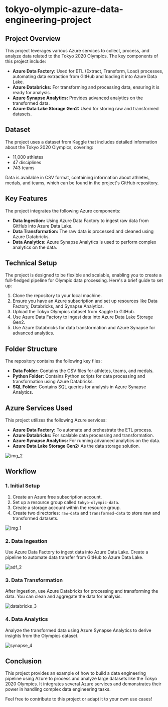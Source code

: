 # tokyo-olympic-azure-data-engineering-project



## Project Overview
<p>This project leverages various Azure services to collect, process, and analyze data related to the Tokyo 2020 Olympics. The key components of this project include:</p>
<ul>
  <li><strong>Azure Data Factory:</strong> Used for ETL (Extract, Transform, Load) processes, automating data extraction from GitHub and loading it into Azure Data Lake.</li>
  <li><strong>Azure Databricks:</strong> For transforming and processing data, ensuring it is ready for analysis.</li>
  <li><strong>Azure Synapse Analytics:</strong> Provides advanced analytics on the transformed data.</li>
  <li><strong>Azure Data Lake Storage Gen2:</strong> Used for storing raw and transformed datasets.</li>
</ul>

## Dataset
<p>The project uses a dataset from Kaggle that includes detailed information about the Tokyo 2020 Olympics, covering:</p>
<ul>
  <li>11,000 athletes</li>
  <li>47 disciplines</li>
  <li>743 teams</li>
</ul>
<p>Data is available in CSV format, containing information about athletes, medals, and teams, which can be found in the project's GitHub repository.</p>

## Key Features
<p>The project integrates the following Azure components:</p>
<ul>
  <li><strong>Data Ingestion:</strong> Using Azure Data Factory to ingest raw data from GitHub into Azure Data Lake.</li>
  <li><strong>Data Transformation:</strong> The raw data is processed and cleaned using Azure Databricks.</li>
  <li><strong>Data Analytics:</strong> Azure Synapse Analytics is used to perform complex analytics on the data.</li>
</ul>

## Technical Setup
<p>The project is designed to be flexible and scalable, enabling you to create a full-fledged pipeline for Olympic data processing. Here's a brief guide to set up:</p>

<ol>
  <li>Clone the repository to your local machine.</li>
  <li>Ensure you have an Azure subscription and set up resources like Data Factory, Databricks, and Synapse Analytics.</li>
  <li>Upload the Tokyo Olympics dataset from Kaggle to GitHub.</li>
  <li>Use Azure Data Factory to ingest data into Azure Data Lake Storage Gen2.</li>
  <li>Use Azure Databricks for data transformation and Azure Synapse for advanced analytics.</li>
</ol>

## Folder Structure
<p>The repository contains the following key files:</p>
<ul>
  <li><strong>Data Folder:</strong> Contains the CSV files for athletes, teams, and medals.</li>
  <li><strong>Python Folder:</strong> Contains Python scripts for data processing and transformation using Azure Databricks.</li>
  <li><strong>SQL Folder:</strong> Contains SQL queries for analysis in Azure Synapse Analytics.</li>
</ul>

## Azure Services Used
<p>This project utilizes the following Azure services:</p>
<ul>
  <li><strong>Azure Data Factory:</strong> To automate and orchestrate the ETL process.</li>
  <li><strong>Azure Databricks:</strong> For scalable data processing and transformation.</li>
  <li><strong>Azure Synapse Analytics:</strong> For running advanced analytics on the data.</li>
  <li><strong>Azure Data Lake Storage Gen2:</strong> As the data storage solution.</li>
</ul>

![img_2](https://github.com/user-attachments/assets/2d6304cb-a787-4058-8a64-6a611304aa53)


## Workflow

### 1. Initial Setup
<ol>
  <li>Create an Azure free subscription account.</li>
  <li>Set up a resource group called <code>tokyo-olympic-data</code>.</li>
  <li>Create a storage account within the resource group.</li>
  <li>Create two directories: <code>raw-data</code> and <code>transformed-data</code> to store raw and transformed datasets.</li>
</ol>

![img_1](https://github.com/user-attachments/assets/bd1c3df7-c31f-457e-a123-006c87dd0283)



### 2. Data Ingestion
<p>Use Azure Data Factory to ingest data into Azure Data Lake. Create a pipeline to automate data transfer from GitHub to Azure Data Lake.</p>

![adf_2](https://github.com/user-attachments/assets/64af9f92-d500-4073-b43f-5a1ba336204f)


### 3. Data Transformation
<p>After ingestion, use Azure Databricks for processing and transforming the data. You can clean and aggregate the data for analysis.</p>

![databricks_3](https://github.com/user-attachments/assets/c3f532f7-f99b-4ecf-9217-5855bbe849c5)


### 4. Data Analytics
<p>Analyze the transformed data using Azure Synapse Analytics to derive insights from the Olympics dataset.</p>

![synapse_4](https://github.com/user-attachments/assets/3d6235fa-edad-43a1-aa5e-50b615031727)



## Conclusion
<p>This project provides an example of how to build a data engineering pipeline using Azure to process and analyze large datasets like the Tokyo 2020 Olympics. It integrates several Azure services and demonstrates their power in handling complex data engineering tasks.</p>

<p>Feel free to contribute to this project or adapt it to your own use cases!</p>


